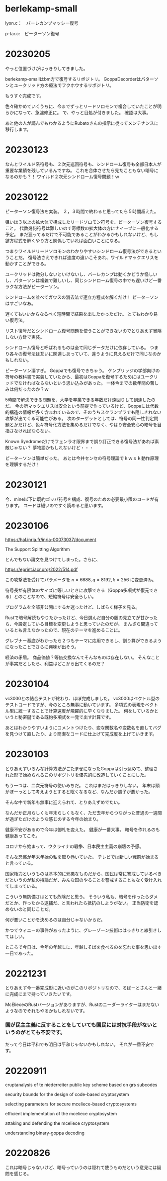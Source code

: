 # berlekamp-small

lyon.c：　バーレカンプマッシー復号

p-tar.c:　ピーターソン復号


# 20230205

やっと位置づけがはっきりしてきました。

berlekamp-smallはbm方で復号するリポジトリ。
GoppaDecorderはパターソンとユークリッド方の療法でフクホウするリポジトリ。

もうすぐ完成です。

色々確かめていくうちに、今までずっとリードソロモンで複合していたことが明らかになって、急遽修正に。
で、やっと目処が付きました。
確認は大事。

あと他の人が読んでもわかるようにRubatoさんの指示に従ってメンテナンスに移行します。


# 20230123

なんとワイルド系符号も、２次元巡回符号も、シンドローム復号も全部日本人が重要な業績を残しているんですね。
これを合体させたら見たこともない暗号になるのかも？！
ワイルド２次元シンドローム復号問題！ｗ

# 20230122

ピーターソン復号法を実装。
２，３時間で終わると思ってたら５時間超えた。

狙いは３以上の拡大体で構成したリードソロモン符号を、ピーターソン復号すること。
代数幾何符号は難しいので奇標数の拡大体の方にナイーブに一般化する予定。
まだ狙ってるだけで不可能であることがわかるかもしれないけど、もし鍵方程式を解くやり方と関係していれば面白いことになる。

つまりワイルドリードソロモンのわかりやすいシンドローム復号法ができるということだ。
復号法さえできれば速度の違いこそあれ、ワイルドマックエリスを動かすことができる。

ユークリッドは微分しないといけないし、バーレカンプは動くかどうか怪しいし、パターソンは複雑で難しいし、同じシンドローム復号の中でも遅いけど一番ラクな方法がピーターソン。

シンドロームを並べてガウスの消去法で連立方程式を解くだけ！
ピーターソンはすごいなあ。

遅くてもいいからなるべく短時間で結果を出したかっただけ。
とてもわかり易い復号法。

リスト復号だとシンドローム復号問題を使うことができないのでとりあえず冒険しない方針で実装。

シンドローム復号と呼ばれるものは全て同じデータだけに依存している。
つまり各々の復号法は互いに関連しあっていて、違うように見えるだけで同じなのかもしれない。

ピーターソン凄すぎ。
Goppaでも復号できちゃう。
ケンブリッジの学部向けの符号の教科書で実装していたから、最初はGoppaを復号するためにはユークリッドでなければならないという思い込みがあった。
一体今までの数年間の苦しみは何だったのか？ｗ

5時間で解決できる問題を、大学を卒業できる年数だけ遠回りして到達したのだ。
今の所マックエリスは安全という前提で作っているけど、Goppaには代数的構造の情報が多く含まれているので、そのうちスクランブラでも隠しきれない攻撃が出てくる可能性がある。
次のターゲットとしては、符号の同一性判定問題とかだけど、色々符号化方法を集めるだけでなく、やはり安全安心の暗号を目指さなければならない。

Known Syndromeだけでフェンラオ限界まで誤り訂正できる復号法があれば素敵じゃない？
夢物語かもしれないけど・・・

ピーターソンは簡単だった。
あとは今井センセの符号理論でｋｗｓｋ動作原理を理解するだけ！


# 20230121

今、mine以下に既約ゴッパ符号を構成、復号のための必要最小限のコードが有ります。
コードは短いのですぐ読めると思います。


# 20230106

https://hal.inria.fr/inria-00073037/document

The Support Splitting Algorithm

とんでもない論文を見つけてしまった。さらに、

https://eprint.iacr.org/2022/514.pdf

この攻撃法を受けてパラメータを
$n=6688,q=8192,k=256$
に変更済み。

符号長が有限体のサイズに等しいときに攻撃できる（Goppa多項式が復元できる）とのことなので、短縮符号は安全らしい。

プログラムを全部非公開にするか迷ったけど、しばらく様子を見る。

Rustで暗号解読もやりたかったけど、今日選んだ自分の服の見立てが甘かったら、今設定している目標を変更しようと思っていたのだが。
まんざら間違っているとも言えなかったので、現在のテーマを進めることに。

グレブナー基底がわかったら２つもテーマに応用できるし、割り算ができるようになったことでさらに興味が出そう。

経済の矛盾。
商品価値？等価交換なんてそんなものは存在しない。
そんなことが事実だとしたら、利益はどこから出てくるのだ？

# 20230104

vc3000との結合テストが終わり、ほぼ完成しました。
vc3000はベクトル型のテストコードですが、今のところ無事に動いています。
多項式の表現をベクトル型に統一することで計算速度が飛躍的に早くなりました。
何をしているかというと秘密鍵である既約多項式を一発で出す計算です。

あとはわかりやすいようにコメントつけたり、変な関数名や変数名を直してバグを見つけて直したり、より簡潔なコードに仕上げて完成度を上げていきます。

# 20230103

とりあえずいろんな計算方法がごたまぜになったGoppaは引っ込めて、整理された形で始められるこのリポジトリを優先的に改造していくことにした。

もう一つは、二次元符号の使いみちだ。
これはまだはっきりしない。
年末は頭がぼーっとして考えようとすると眠くなるなど、なんだか調子が悪かった。

そんな中で新年も無事に迎えられて、とりあえずめでたい。

なんだか正月らしくも年末らしくもなく、ただ去年からつながった普通の一週間が過ぎただけのような感じのする今年の始まり。

健康不安があるので今年は御札を変えた。
健康が一番大事。
暗号を作れるのも健康あってこそ。

コロナから始まって、ウクライナの戦争、日本民主主義の崩壊の予感。

そんな恐怖が年末年始の私を取り巻いていた。
テレビでは新しい戦前が始まると言っている。

国家権力というものは基本的に邪悪なものだから、国民は常に警戒しているべきだというのが私の持論だが、みんな国のやることを警戒することもなく受け入れてしまっている。

こういう無防備さはとても危険だと思う。
そういう私も、暗号を作ったらダメだとか、作ったから逮捕だ、と言われたら抵抗のしようがない。
正当防衛を認めないのと同じことだ。

何が悪いことかを決めるのは自分じゃないからだ。

かつてウィニーの事件があったように、グレーゾーン技術ははっきりと線引きしてほしい。

ところで今日は、今年の年越しに、年越しそばを食べるのを忘れた事を思い出す一日であった。


# 20221231

とりあえず今一番完成形に近いのがこのリポジトリなので、るばーとさんと一緒に完成にまで持っていきたいです。

McElieceのRustバージョンがありますが、Rustのニーダーライターはまだないようなのでそれもやるかもしれないです。

### 国が民主主義に反することをしていても国民には対抗手段がないというのがとても不安です。

だって今日は平和でも明日は平和じゃないかもしれない。
それが一番不安です。

# 20220911

cruptanalysis of te niederreiter public key scheme based on grs subcodes

security bounds for the design of code-based cryptosystem

selecting parameters for secure mceliece-based cryptosystems

efficient implementation of the mceliece cryptosystem

attaking and defending the mceliece cryptosystem 

understanding binary-goppa decoding


# 20220826

これは暗号じゃないけど、暗号っていうのは隠れて使うものだという意見には疑問を感じる。
